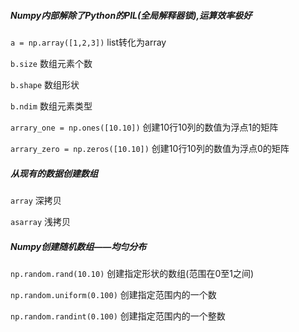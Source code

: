 ##### Numpy内部解除了Python的PIL(全局解释器锁),运算效率极好

`a = np.array([1,2,3])` list转化为array  

`b.size`   数组元素个数

`b.shape`  数组形状 

`b.ndim`   数组元素类型      

`arrary_one = np.ones([10.10])`  创建10行10列的数值为浮点1的矩阵 

`arrary_zero = np.zeros([10.10])`  创建10行10列的数值为浮点0的矩阵


##### 从现有的数据创建数组
`array`      深拷贝

`asarray`    浅拷贝

##### Numpy创建随机数组——均匀分布
`np.random.rand(10.10)`            创建指定形状的数组(范围在0至1之间)

`np.random.uniform(0.100)`          创建指定范围内的一个数

`np.random.randint(0.100)`          创建指定范围内的一个整数
